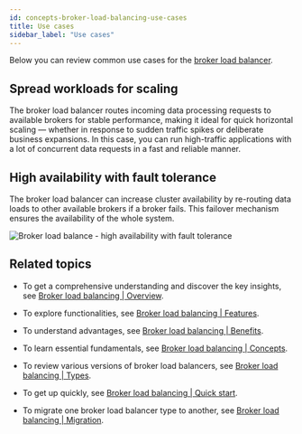```yaml
---
id: concepts-broker-load-balancing-use-cases
title: Use cases
sidebar_label: "Use cases"
---
```


Below you can review common use cases for the [broker load balancer](./concepts-broker-load-balancing-overview.md). 

## Spread workloads for scaling

The broker load balancer routes incoming data processing requests to available brokers for stable performance, making it ideal for quick horizontal scaling — whether in response to sudden traffic spikes or deliberate business expansions. In this case, you can run high-traffic applications with a lot of concurrent data requests in a fast and reliable manner. 

## High availability with fault tolerance

The broker load balancer can increase cluster availability by re-routing data loads to other available brokers if a broker fails. This failover mechanism ensures the availability of the whole system. 

![Broker load balance - high availability with fault tolerance](/assets/broker-load-balancing-7.png)

## Related topics

- To get a comprehensive understanding and discover the key insights, see [Broker load balancing | Overview](./concepts-broker-load-balancing-overview.md). 
  
- To explore functionalities, see [Broker load balancing | Features](./concepts-broker-load-balancing-features.md).

- To understand advantages, see [Broker load balancing | Benefits](./concepts-broker-load-balancing-benefits.md).

- To learn essential fundamentals, see [Broker load balancing | Concepts](./concepts-broker-load-balancing-concepts.md).

- To review various versions of broker load balancers, see [Broker load balancing | Types](./concepts-broker-load-balancing-types.md).

- To get up quickly, see [Broker load balancing | Quick start](./concepts-broker-load-balancing-quick-start.md).

- To migrate one broker load balancer type to another, see [Broker load balancing | Migration](./concepts-broker-load-balancing-migration.md).